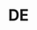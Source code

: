 ---
post_id:    2018-DE
title:      DE
images:
  - ext:    00.jpg
    width:  2400
    height: 3600
    meta:   Tiergarten, Berlin
tags:
  - Europe
---